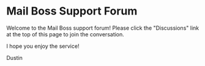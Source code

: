# Mail Boss Support Forum

Welcome to the Mail Boss support forum! Please click the "Discussions" link at the top of this page to join the conversation.

I hope you enjoy the service!

Dustin
